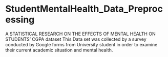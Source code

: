 # StudentMentalHealth_Data_Preprocessing
A STATISTICAL RESEARCH ON THE EFFECTS OF MENTAL HEALTH ON STUDENTS’ CGPA dataset This Data set was collected by a survey conducted by Google forms from University student in order to examine their current academic situation and mental health.
